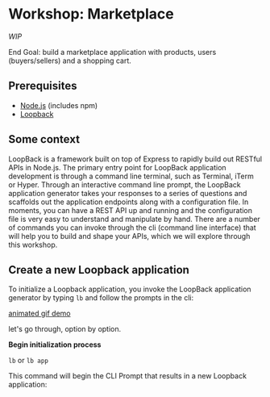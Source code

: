 # Workshop: Marketplace
_WIP_

End Goal: build a marketplace application with products, users (buyers/sellers) and a shopping cart.

## Prerequisites

- [Node.js](https://nodejs.org/en/) (includes npm)
- [Loopback](http://loopback.io/)

## Some context

LoopBack is a framework built on top of Express to rapidly build out RESTful APIs in Node.js. The primary entry point for LoopBack application development is through a command line terminal, such as Terminal, iTerm or Hyper. Through an interactive command line prompt, the LoopBack application generator takes your responses to a series of questions and scaffolds out the application endpoints along with a configuration file. In moments, you can have a REST API up and running and the configuration file is very easy to understand and manipulate by hand. There are a number of commands you can invoke through the cli (command line interface) that will help you to build and shape your APIs, which we will explore through this workshop.

## Create a new Loopback application

To initialize a Loopback application, you invoke the LoopBack application generator by typing `lb` and follow the prompts in the cli:

[animated gif demo]()

let's go through, option by option.

**Begin initialization process**

`lb` or `lb app`

This command will begin the CLI Prompt that results in a new Loopback application:



